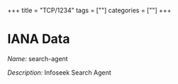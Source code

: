 +++
title = "TCP/1234"
tags = [""]
categories = [""]
+++

# IANA Data

_Name:_ search-agent

_Description:_ Infoseek Search Agent

